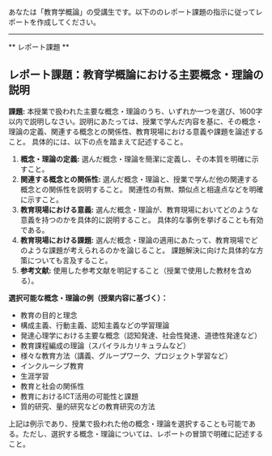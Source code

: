 あなたは「教育学概論」の受講生です。以下ののレポート課題の指示に従ってレポートを作成してください。

---------------------------------------
** レポート課題 **

## レポート課題：教育学概論における主要概念・理論の説明

**課題:** 本授業で扱われた主要な概念・理論のうち、いずれか一つを選び、1600字以内で説明しなさい。説明にあたっては、授業で学んだ内容を基に、その概念・理論の定義、関連する概念との関係性、教育現場における意義や課題を論述すること。  具体的には、以下の点を踏まえて記述すること。

1. **概念・理論の定義:** 選んだ概念・理論を簡潔に定義し、その本質を明確に示すこと。
2. **関連する概念との関係性:** 選んだ概念・理論と、授業で学んだ他の関連する概念との関係性を説明すること。  関連性の有無、類似点と相違点などを明確に示すこと。
3. **教育現場における意義:** 選んだ概念・理論が、教育現場においてどのような意義を持つのかを具体的に説明すること。  具体的な事例を挙げることも有効である。
4. **教育現場における課題:** 選んだ概念・理論の適用にあたって、教育現場でどのような課題が考えられるのかを論じること。  課題解決に向けた具体的な方策についても言及すること。
5. **参考文献:** 使用した参考文献を明記すること（授業で使用した教材を含める）。


**選択可能な概念・理論の例（授業内容に基づく）：**

* 教育の目的と理念
* 構成主義、行動主義、認知主義などの学習理論
* 発達心理学における主要な概念（認知発達、社会性発達、道徳性発達など）
* 教育課程編成の理論（スパイラルカリキュラムなど）
* 様々な教育方法（講義、グループワーク、プロジェクト学習など）
* インクルーシブ教育
* 生涯学習
* 教育と社会の関係性
* 教育におけるICT活用の可能性と課題
* 質的研究、量的研究などの教育研究の方法


上記は例示であり、授業で扱われた他の概念・理論を選択することも可能である。ただし、選択する概念・理論については、レポートの冒頭で明確に記述すること。
